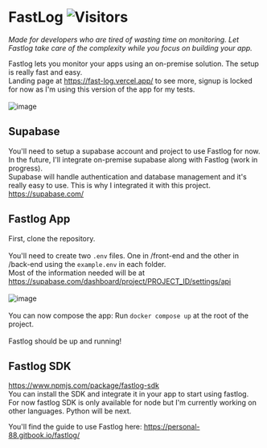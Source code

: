# FastLog ![Visitors](https://visitor-badge.laobi.icu/badge?page_id=anthonyissa.fastlog)

_Made for developers who are tired of wasting time on monitoring.
Let Fastlog take care of the complexity while you focus on building your app._ 

Fastlog lets you monitor your apps using an on-premise solution. The setup is really fast and easy. <br>
Landing page at https://fast-log.vercel.app/ to see more, signup is locked for now as I'm using this version of the app for my tests.
<br><br>
![image](https://fast-log.vercel.app/thumbnail.png)


## Supabase

You'll need to setup a supabase account and project to use Fastlog for now. In the future, I'll integrate on-premise supabase along with Fastlog (work in progress). <br>
Supabase will handle authentication and database management and it's really easy to use. This is why I integrated it with this project. <br>
https://supabase.com/

## Fastlog App

First, clone the repository.
<br><br>
You'll need to create two `.env` files. One in /front-end and the other in /back-end using the `example.env` in each folder. <br>
Most of the information needed will be at https://supabase.com/dashboard/project/PROJECT_ID/settings/api <br><br>
![image](https://github.com/anthonyissa/FastLog/assets/77232502/7830eec8-4907-4aed-9571-a8f908344a4c)
<br> <br>
You can now compose the app:
Run `docker compose up` at the root of the project.
<br><br>
Fastlog should be up and running!

## Fastlog SDK

https://www.npmjs.com/package/fastlog-sdk <br>
You can install the SDK and integrate it in your app to start using fastlog. <br>
For now fastlog SDK is only available for node but I'm currently working on other languages. Python will be next.

You'll find the guide to use Fastlog here: https://personal-88.gitbook.io/fastlog/
